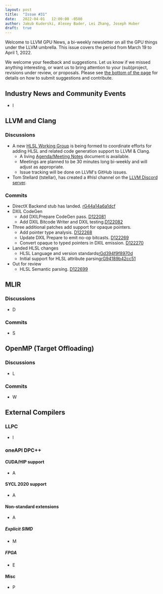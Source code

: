 ```yaml
---
layout: post
title:  "Issue #31"
date:   2022-04-01   12:00:00 -0500
author: Jakub Kuderski, Alexey Bader, Lei Zhang, Joseph Huber
draft:  true
---
```


Welcome to LLVM GPU News, a bi-weekly newsletter on all the GPU things under the LLVM umbrella.
This issue covers the period from March 19 to April 1, 2022.

We welcome your feedback and suggestions. Let us know if we missed anything interesting, or want us to bring attention to your (sub)project, revisions under review, or proposals. Please see [the bottom of the page](https://llvm-gpu-news.github.io/about/) for details on how to submit suggestions and contribute.


## Industry News and Community Events

*  I


##  LLVM and Clang

### Discussions

* A new [HLSL Working Group](https://discourse.llvm.org/t/hlsl-working-group/61279/) is being formed to coordinate efforts for adding HLSL and related code generation support to LLVM & Clang.
  * A living [Agenda/Meeting Notes](https://docs.google.com/document/d/1RvDN615hd9dJEBg4QqTG3emgB-1UWXQG2q2bZbdUTTo/edit?usp=sharing) document is available.
  * Meetings are planned to be 30 minutes long bi-weekly and will adjust as appropriate.
  * Issue tracking will be done on LLVM's GitHub issues.
* Tom Stellard (tstellar), has created a #hlsl channel on the [LLVM Discord server](https://discord.gg/xS7Z362).

### Commits

* DirectX Backend stub has landed. [rG44a14a6a1dcf](https://reviews.llvm.org/rG44a14a6a1dcf21fc2e46f1e01cf013d2cc7fa3d8)
* DXIL CodeGen
  * Add DXILPrepare CodeGen pass. [D122081](https://reviews.llvm.org/D122081)
  * Add DXIL Bitcode Writer and DXIL testing.[D122082](https://reviews.llvm.org/D122082)
* Three additional patches add support for opaque pointers.
  * Add pointer type analysis. [D122268](https://reviews.llvm.org/D122268)
  * Update DXIL Prepare to emit no-op bitcasts. [D122269](https://reviews.llvm.org/D122269)
  * Convert opaque to typed pointers in DXIL emission. [D122270](https://reviews.llvm.org/D122270)
* Landed HLSL changes
  * HLSL Language and version standards[rGd394f9f8970d](https://reviews.llvm.org/rGd394f9f8970d758cb39151328dd3040ba7f414ae)
  * Initial support for HLSL attribute parsing[rG94189b42cc51](https://reviews.llvm.org/rG94189b42cc51b5fa8355957a976f0d8b4f8c312b)
* Out for review
  * HLSL Semantic parsing. [D122699](https://reviews.llvm.org/D122699)


## MLIR

### Discussions

* D

### Commits

* S


## OpenMP (Target Offloading)

### Discussions

*  L

### Commits

*  W


## External Compilers

### LLPC

*  I


### oneAPI DPC++

#### CUDA/HIP support

*  A

#### SYCL 2020 support

*  A

#### Non-standard extensions

*  A

##### Explicit SIMD

*  M

##### FPGA

*  E

#### Misc

*  P

